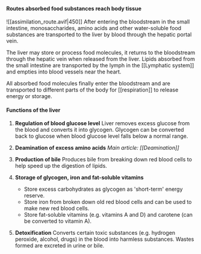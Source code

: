 #### Routes absorbed food substances reach body tissue
![[assimilation_route.avif|450]]
After entering the bloodstream in the small intestine, monosaccharides, amino acids and other water-soluble food substances are transported to the liver by blood through the hepatic portal vein.

The liver may store or process food molecules, it returns to the bloodstream through the hepatic vein when released from the liver. Lipids absorbed from the small intestine are transported by the lymph in the [[Lymphatic system]] and empties into blood vessels near the heart.

All absorbed food molecules finally enter the bloodstream and are transported to different parts of the body for [[respiration]] to release energy or storage.

#### Functions of the liver

1. **Regulation of blood glucose level**
   Liver removes excess glucose from the blood and converts it into glycogen. Glycogen can be converted back to glucose when blood glucose level falls below a normal range.

2. **Deamination of excess amino acids**
   *Main article: [[Deamination]]*

3. **Production of bile**
   Produces bile from breaking down red blood cells to help speed up the digestion of lipids.

4. **Storage of glycogen, iron and fat-soluble vitamins**
	- Store excess carbohydrates as glycogen as 'short-term' energy reserve.
	- Store iron from broken down old red blood cells and can be used to make new red blood cells.
	- Store fat-soluble vitamins (e.g. vitamins A and D) and carotene (can be converted to vitamin A).

5. **Detoxification**
   Converts certain toxic substances (e.g. hydrogen peroxide, alcohol, drugs) in the blood into harmless substances. Wastes formed are excreted in urine or bile.
